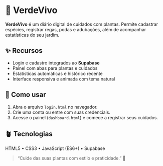 # 🌿 VerdeVivo

**VerdeVivo** é um diário digital de cuidados com plantas.
Permite cadastrar espécies, registrar regas, podas e adubações, além de acompanhar estatísticas do seu jardim.

## ✨ Recursos

* Login e cadastro integrados ao **Supabase**
* Painel com abas para plantas e cuidados
* Estatísticas automáticas e histórico recente
* Interface responsiva e animada com tema natural

## 🚀 Como usar

1. Abra o arquivo `login.html` no navegador.
2. Crie uma conta ou entre com suas credenciais.
3. Acesse o painel (`dashboard.html`) e comece a registrar seus cuidados.

## 🪴 Tecnologias

HTML5 • CSS3 • JavaScript (ES6+) • Supabase

> “Cuide das suas plantas com estilo e praticidade.” 🌱

